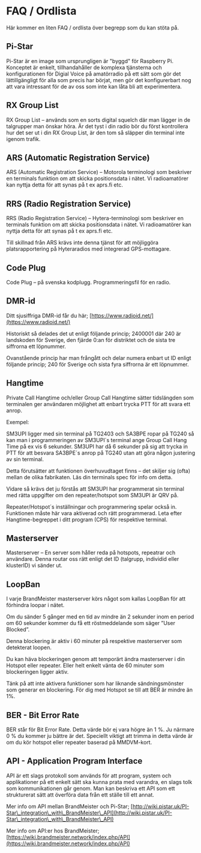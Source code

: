 # FAQ / Ordlista

Här kommer en liten FAQ / ordlista över begrepp som du kan stöta på.&#x20;

## Pi-Star

Pi-Star är en image som ursprungligen är "byggd" för Raspberry Pi. Konceptet är enkelt, tillhandahåller de komplexa tjänsterna och konfigurationen för Digial Voice på amatörradio på ett sätt som gör det lättillgängligt för alla som precis har börjat, men gör det konfigurerbart nog att vara intressant för de av oss som inte kan låta bli att experimentera.

## RX Group List

RX Group List – används som en sorts digital squelch där man lägger in de talgrupper man önskar höra. Är det tyst i din radio bör du först kontrollera hur det ser ut i din RX Group List, är den tom så släpper din terminal inte igenom trafik.

## ARS (Automatic Registration Service)

ARS (Automatic Registration Service) – Motorola terminologi som beskriver en terminals funktion om att skicka positionsdata i nätet. Vi radioamatörer kan nyttja detta för att synas på t ex aprs.fi etc.

## RRS (Radio Registration Service)

RRS (Radio Registration Service) – Hytera-terminologi som beskriver en terminals funktion om att skicka positionsdata i nätet. Vi radioamatörer kan nyttja detta för att synas på t ex aprs.fi etc.

Till skillnad från ARS krävs inte denna tjänst för att möjliggöra platsrapportering på Hyteraradios med integrerad GPS-mottagare.

## Code Plug

Code Plug – på svenska kodplugg. Programmeringsfil för en radio.

## DMR-id

Ditt sjusiffriga DMR-id får du här; [https://www.radioid.net/](https://www.radioid.net/)

Historiskt så delades det ut enligt följande princip; 2400001 där 240 är landskoden för Sverige, den fjärde 0:an för distriktet och de sista tre siffrorna ett löpnummer.

Ovanstående princip har man frångått och delar numera enbart ut ID enligt följande princip; 240 för Sverige och sista fyra siffrorna är ett löpnummer.

## Hangtime

Private Call Hangtime och/eller Group Call Hangtime sätter tidslängden som terminalen ger användaren möjlighet att enbart trycka PTT för att svara ett anrop.

Exempel:

SM3UPI ligger med sin terminal på TG2403 och SA3BPE ropar på TG240 så kan man i programmeringen av SM3UPI´s terminal ange Group Call Hang Time på ex vis 6 sekunder. SM3UPI har då 6 sekunder på sig att trycka in PTT för att besvara SA3BPE´s anrop på TG240 utan att göra någon justering av sin terminal.

Detta förutsätter att funktionen överhuvudtaget finns – det skiljer sig (ofta) mellan de olika fabrikaten. Läs din terminals spec för info om detta.

Vidare så krävs det ju förstås att SM3UPI har programmerat sin terminal med rätta uppgifter om den repeater/hotspot som SM3UPI är QRV på.

Repeater/Hotspot´s inställningar och programmering spelar också in. Funktionen måste här vara aktiverad och rätt programmerad. Leta efter Hangtime-begreppet i ditt program (CPS) för respektive terminal.

## Masterserver

Masterserver – En server som håller reda på hotspots, repeatrar och användare. Denna routar oss rätt enligt det ID (talgrupp, individid eller klusterID) vi sänder ut.

## LoopBan

I varje BrandMeister masterserver körs något som kallas LoopBan för att förhindra loopar i nätet.

Om du sänder 5 gånger med en tid av mindre än 2 sekunder inom en period om 60 sekunder kommer du få ett röstmeddelande som säger ”User Blocked”.

Denna blockering är aktiv i 60 minuter på respektive masterserver som detekterat loopen.

Du kan häva blockeringen genom att temporärt ändra masterserver i din Hotspot eller repeater. Eller helt enkelt vänta de 60 minuter som blockeringen ligger aktiv.

Tänk på att inte aktivera funktioner som har liknande sändningsmönster som generar en blockering. För dig med Hotspot se till att BER är mindre än 1%.

## BER - Bit Error Rate

BER står för Bit Error Rate. Detta värde bör ej vara högre än 1 %. Ju närmare 0 % du kommer ju bättre är det. Speciellt viktigt att trimma in detta värde är om du kör hotspot eller repeater baserad på MMDVM-kort.&#x20;

## API - Application Program Interface

API är ett slags protokoll som används för att program, system och applikationer på ett enkelt sätt ska kunna prata med varandra, en slags tolk som kommunikationen går genom. Man kan beskriva ett API som ett strukturerat sätt att överföra data från ett ställe till ett annat.

Mer info om API mellan BrandMeister och Pi-Star; [http://wiki.pistar.uk/PI-Star\_integration\_with\_BrandMeister\_API](http://wiki.pistar.uk/PI-Star\_integration\_with\_BrandMeister\_API)

Mer info om API:er hos BrandMeister; [https://wiki.brandmeister.network/index.php/API](https://wiki.brandmeister.network/index.php/API)
